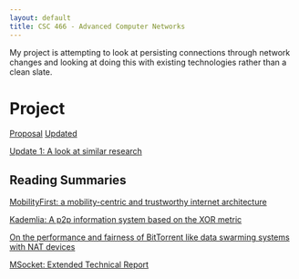 ```yaml
---
layout: default
title: CSC 466 - Advanced Computer Networks
---
```


My project is attempting to look at persisting connections through network changes
and looking at doing this with existing technologies rather than a clean slate.

# Project

[Proposal](./Proposal.pdf)
[Updated](./proposal)

[Update 1: A look at similar research](./update1)

## Reading Summaries

[MobilityFirst: a mobility-centric and trustworthy internet architecture](./rs1-MobilityFirst.pdf)

[Kademlia: A p2p information system based on the XOR metric](./rs2-A_P2P_Information_System_Based_on_the_XOR_Metric.pdf)

[On the performance and fairness of BitTorrent like data swarming systems with NAT devices](./rs3-On_the_performance_and_fairness_of_BitTorrent-like_data_swarming_systems_with_NAT_devices.pdf)

[MSocket: Extended Technical Report](./rs4-MSocket_Extended_Technical_Report.pdf)